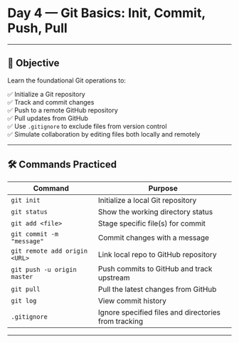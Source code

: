 # Day 4 — Git Basics: Init, Commit, Push, Pull

---

## 🎯 Objective

Learn the foundational Git operations to:

✅ Initialize a Git repository  
✅ Track and commit changes  
✅ Push to a remote GitHub repository  
✅ Pull updates from GitHub  
✅ Use `.gitignore` to exclude files from version control  
✅ Simulate collaboration by editing files both locally and remotely

---

## 🛠️ Commands Practiced

| Command                         | Purpose                                                |
|----------------------------------|--------------------------------------------------------|
| `git init`                      | Initialize a local Git repository                      |
| `git status`                    | Show the working directory status                      |
| `git add <file>`               | Stage specific file(s) for commit                      |
| `git commit -m "message"`      | Commit changes with a message                          |
| `git remote add origin <URL>`  | Link local repo to GitHub repository                   |
| `git push -u origin master`    | Push commits to GitHub and track upstream              |
| `git pull`                     | Pull the latest changes from GitHub                    |
| `git log`                      | View commit history                                    |
| `.gitignore`                   | Ignore specified files and directories from tracking   |

---


